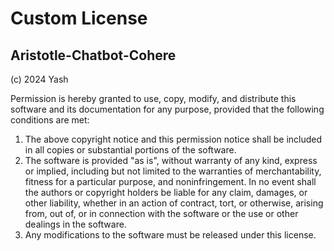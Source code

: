 # Custom License

## Aristotle-Chatbot-Cohere
(c) 2024 Yash

Permission is hereby granted to use, copy, modify, and distribute this software and its documentation for any purpose, provided that the following conditions are met:

1. The above copyright notice and this permission notice shall be included in all copies or substantial portions of the software.
2. The software is provided "as is", without warranty of any kind, express or implied, including but not limited to the warranties of merchantability, fitness for a particular purpose, and noninfringement. In no event shall the authors or copyright holders be liable for any claim, damages, or other liability, whether in an action of contract, tort, or otherwise, arising from, out of, or in connection with the software or the use or other dealings in the software.
3. Any modifications to the software must be released under this license.